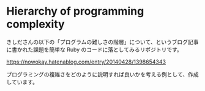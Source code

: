 # Hierarchy of programming complexity

きしださんの以下の「プログラムの難しさの階層」について、というブログ記事に書かれた課題を簡単な Ruby のコードに落としてみるリポジトリです。

https://nowokay.hatenablog.com/entry/20140428/1398654343

プログラミングの複雑さをどのように説明すれば良いかを考える例として、作成しています。
